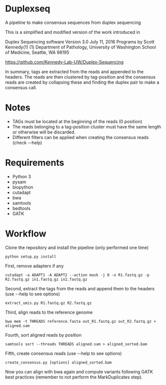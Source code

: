 # Duplexseq
A pipeline to make consensus sequences from duplex sequencing 

This is a simplified and modified version of the work introduced in 

Duplex Sequencing software Version 3.0 July 11, 2016 Programs by Scott Kennedy(1) (1) 
Department of Pathology, University of Washington School of Medicine, Seattle, WA 98195

https://github.com/Kennedy-Lab-UW/Duplex-Sequencing

In summary, tags are extracted from the reads and appended to the headers. 
The reads are then clustered by tag-position and the consensus reads are created
by collapsing these and finding the duplex pair to make a consensus call. 

# Notes
- TAGs must be located at the beginning of the reads (0 position)
- The reads belonging to a tag-position cluster must have the same length or otherwise will be discarded.
- Different filters can be applied when creating the consensus reads (check --help)

# Requirements
* Python 3
* pysam
* biopython
* cutadapt
* bwa
* samtools 
* bedtools
* GATK

# Workflow

Clone the repository and install the pipeline (only performed one time)

```python setup.py install```

First, remove adapters if any

```cutadapt -a ADAPT1 -A ADAPT2 --action mask -j 0 -o R1.fastq.gz -p R2.fastq.gz in1.fastq.gz in2.fastq.gz```

Second, extract the tags from the reads and append them to the headers (use --help to see options)

```extract_umis.py R1.fastq.gz R2.fastq.gz```

Third, align reads to the reference genome

```bwa mem -t THREADS reference.fasta out_R1.fastq.gz out_R2.fastq.gz > aligned.sam```

Fourth, sort aligned reads by position

```samtools sort --threads THREADS aligned.sam > aligned_sorted.bam```

Fifth, create consensus reads (use --help to see options)

```create_consensus.py [options] aligned_sorted.bam```

Now you can align with bwa again and compute variants following GATK best practices 
(remember to not perform the MarkDuplicates step). 


